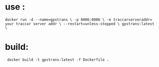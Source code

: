 # use :

`docker run -d --name=gpstrans \
-p 8006:8006 \
-e traccarserveraddr= your traccar server addr \
--restart=unless-stopped \
gpstrans:latest \
`

# build:

`
docker build -t gpstrans:latest -f Dockerfile .`
